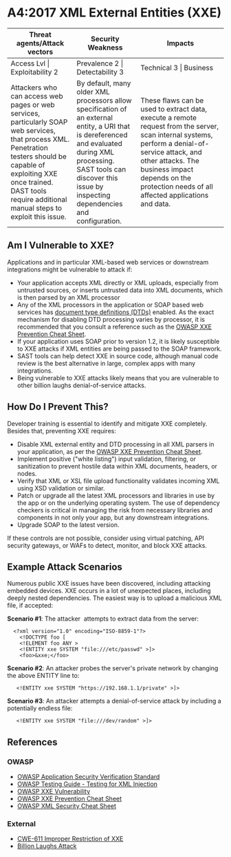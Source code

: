# A4:2017 XML External Entities (XXE)

| Threat agents/Attack vectors | Security Weakness           | Impacts               |
| -- | -- | -- |
| Access Lvl \| Exploitability 2 | Prevalence 2 \| Detectability 3 | Technical 3 \| Business |
| Attackers who can access web pages or web services, particularly SOAP web services, that process XML. Penetration testers should be capable of exploiting XXE once trained. DAST tools require additional manual steps to exploit this issue. | By default, many older XML processors allow specification of an external entity, a URI that is dereferenced and evaluated during XML processing. SAST tools can discover this issue by inspecting dependencies and configuration. | These flaws can be used to extract data, execute a remote request from the server, scan internal systems, perform a denial-of-service attack, and other attacks. The business impact depends on the protection needs of all affected applications and data. |

## Am I Vulnerable to XXE?

Applications and in particular XML-based web services or downstream integrations might be vulnerable to attack if:

* Your application accepts XML directly or XML uploads, especially from untrusted sources, or inserts untrusted data into XML documents, which is then parsed by an XML processor
* Any of the XML processors in the application or SOAP based web services has [document type definitions (DTDs)](https://en.wikipedia.org/wiki/Document_type_definition) enabled. As the exact mechanism for disabling DTD processing varies by processor, it is recommended that you consult a reference such as the [OWASP XXE Prevention Cheat Sheet](https://www.owasp.org/index.php/XML_External_Entity_(XXE)_Prevention_Cheat_Sheet).
* If your application uses SOAP prior to version 1.2, it is likely susceptible to XXE attacks if XML entities are being passed to the SOAP framework.
* SAST tools can help detect XXE in source code, although manual code review is the best alternative in large, complex apps with many integrations.
* Being vulnerable to XXE attacks likely means that you are vulnerable to other billion laughs denial-of-service attacks.

## How Do I Prevent This?

Developer training is essential to identify and mitigate XXE completely. Besides that, preventing XXE requires:

* Disable XML external entity and DTD processing in all XML parsers in your application, as per the [OWASP XXE Prevention Cheat Sheet](https://www.owasp.org/index.php/XML_External_Entity_(XXE)_Prevention_Cheat_Sheet).
* Implement positive ("white listing") input validation, filtering, or sanitization to prevent hostile data within XML documents, headers, or nodes.
* Verify that XML or XSL file upload functionality validates incoming XML using XSD validation or similar.
* Patch or upgrade all the latest XML processors and libraries in use by the app or on the underlying operating system. The use of dependency checkers is critical in managing the risk from necessary libraries and components in not only your app, but any downstream integrations.
* Upgrade SOAP to the latest version.

If these controls are not possible, consider using virtual patching, API security gateways, or WAFs to detect, monitor, and block XXE attacks. 

## Example Attack Scenarios

Numerous public XXE issues have been discovered, including attacking embedded devices. XXE occurs in a lot of unexpected places, including deeply nested dependencies. The easiest way is to upload a malicious XML file, if accepted:

**Scenario #1**: The attacker  attempts to extract data from the server:

```
  <?xml version="1.0" encoding="ISO-8859-1"?>
    <!DOCTYPE foo [
    <!ELEMENT foo ANY >
    <!ENTITY xxe SYSTEM "file:///etc/passwd" >]>
    <foo>&xxe;</foo>
```

**Scenario #2**: An attacker probes the server's private network by changing the above ENTITY line to:
```
   <!ENTITY xxe SYSTEM "https://192.168.1.1/private" >]>
```

**Scenario #3**: An attacker attempts a denial-of-service attack by including a potentially endless file:

```
   <!ENTITY xxe SYSTEM "file:///dev/random" >]>
```

## References

### OWASP

* [OWASP Application Security Verification Standard](https://www.owasp.org/index.php/Category:OWASP_Application_Security_Verification_Standard_Project#tab=Home)
* [OWASP Testing Guide - Testing for XML Injection](https://www.owasp.org/index.php/Testing_for_XML_Injection_(OTG-INPVAL-008))
* [OWASP XXE Vulnerability](https://www.owasp.org/index.php/XML_External_Entity_(XXE)_Processing)
* [OWASP XXE Prevention Cheat Sheet](https://www.owasp.org/index.php/XML_External_Entity_(XXE)_Prevention_Cheat_Sheet)
* [OWASP XML Security Cheat Sheet](https://www.owasp.org/index.php/XML_Security_Cheat_Sheet)

### External

* [CWE-611 Improper Restriction of XXE](https://cwe.mitre.org/data/definitions/611.html)
* [Billion Laughs Attack](https://en.wikipedia.org/wiki/Billion_laughs_attack)
